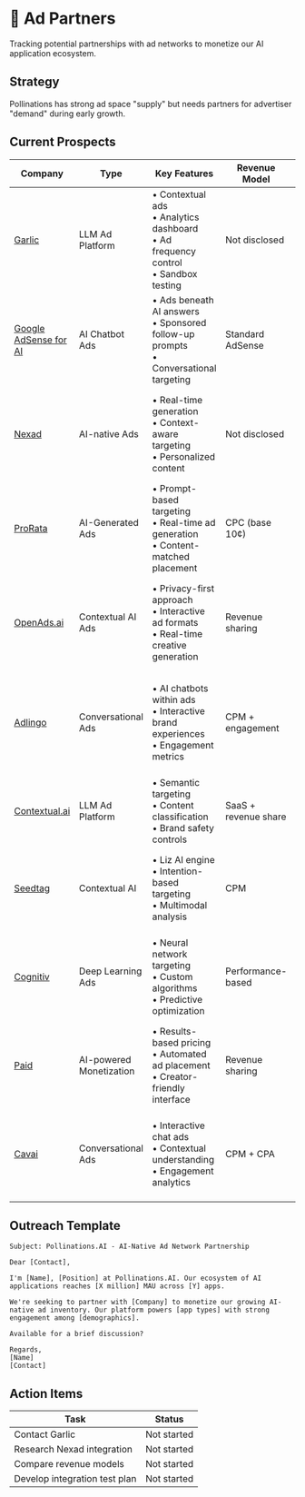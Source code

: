# 🤝 Ad Partners

Tracking potential partnerships with ad networks to monetize our AI application ecosystem.

## Strategy

Pollinations has strong ad space "supply" but needs partners for advertiser "demand" during early growth.

## Current Prospects

| Company | Type | Key Features | Revenue Model | Integration | Stage | Status |
|---------|------|--------------|--------------|-------------|-------|--------|
| [Garlic](https://startgarlic.com/) | LLM Ad Platform | • Contextual ads<br>• Analytics dashboard<br>• Ad frequency control<br>• Sandbox testing | Not disclosed | SDK | Early-stage<br>• Founders: May Rashad, Bogdan Ciolac | To contact |
| [Google AdSense for AI](https://adsense.google.com/start/ai-chatbot/) | AI Chatbot Ads | • Ads beneath AI answers<br>• Sponsored follow-up prompts<br>• Conversational targeting | Standard AdSense | API | Launched May 2025<br>• Partners: iAsk, Liner | To research |
| [Nexad](https://www.nex.ad/) | AI-native Ads | • Real-time generation<br>• Context-aware targeting<br>• Personalized content | Not disclosed | Abotify API | $6M seed (2025)<br>• Investors: Prosus, a16z<br>• Partners: iAsk.Ai, Moescape.ai | To research |
| [ProRata](https://www.prorata.com/) | AI-Generated Ads | • Prompt-based targeting<br>• Real-time ad generation<br>• Content-matched placement | CPC (base 10¢) | JavaScript API | $12M Series A<br>• Clients: Time, BuzzFeed<br>• 250% higher CTR | To research |
| [OpenAds.ai](https://www.openads.ai/) | Contextual AI Ads | • Privacy-first approach<br>• Interactive ad formats<br>• Real-time creative generation | Revenue sharing | JavaScript SDK | Launched 2024<br>• Focus on user experience<br>• No third-party cookies | To research |
| [Adlingo](https://www.adlingo.com/) | Conversational Ads | • AI chatbots within ads<br>• Interactive brand experiences<br>• Engagement metrics | CPM + engagement | SDK | Google-backed<br>• Partners: Clinique, Toyota<br>• 7x engagement vs. display ads | To research |
| [Contextual.ai](https://www.contextual.ai/) | LLM Ad Platform | • Semantic targeting<br>• Content classification<br>• Brand safety controls | SaaS + revenue share | API | $20M funding<br>• Ex-Google AI team<br>• Enterprise focus | To research |
| [Seedtag](https://www.seedtag.com/) | Contextual AI | • Liz AI engine<br>• Intention-based targeting<br>• Multimodal analysis | CPM | JavaScript | $250M+ funding<br>• Acquired Recognified<br>• 60% higher engagement | To research |
| [Cognitiv](https://www.cognitiv.ai/) | Deep Learning Ads | • Neural network targeting<br>• Custom algorithms<br>• Predictive optimization | Performance-based | API | Series B funded<br>• Partners: Fortune 500s<br>• 40% conversion lift | To research |
| [Paid](https://www.paid.co/) | AI-powered Monetization | • Results-based pricing<br>• Automated ad placement<br>• Creator-friendly interface | Revenue sharing | API | $8M seed (2024)<br>• Focus on AI apps<br>• No code integration | To research |
| [Cavai](https://www.cavai.com/) | Conversational Ads | • Interactive chat ads<br>• Contextual understanding<br>• Engagement analytics | CPM + CPA | Cloud API | $30M+ funding<br>• Partners: Microsoft, Unilever<br>• 33% higher engagement | To research |

## Outreach Template

```
Subject: Pollinations.AI - AI-Native Ad Network Partnership

Dear [Contact],

I'm [Name], [Position] at Pollinations.AI. Our ecosystem of AI applications reaches [X million] MAU across [Y] apps.

We're seeking to partner with [Company] to monetize our growing AI-native ad inventory. Our platform powers [app types] with strong engagement among [demographics].

Available for a brief discussion?

Regards,
[Name]
[Contact]
```

## Action Items

| Task | Status |
|------|--------|
| Contact Garlic | Not started |
| Research Nexad integration | Not started |
| Compare revenue models | Not started |
| Develop integration test plan | Not started |